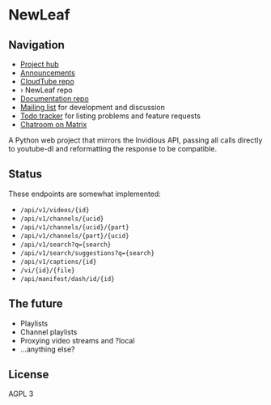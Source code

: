 # NewLeaf

## Navigation

- [Project hub][hub]
- [Announcements][announce]
- [CloudTube repo][cloudtube]
- › NewLeaf repo
- [Documentation repo][docs]
- [Mailing list][list] for development and discussion
- [Todo tracker][todo] for listing problems and feature requests
- [Chatroom on Matrix][matrix]

A Python web project that mirrors the Invidious API, passing all calls
directly to youtube-dl and reformatting the response to be compatible.

## Status

These endpoints are somewhat implemented:

- `/api/v1/videos/{id}`
- `/api/v1/channels/{ucid}`
- `/api/v1/channels/{ucid}/{part}`
- `/api/v1/channels/{part}/{ucid}`
- `/api/v1/search?q={search}`
- `/api/v1/search/suggestions?q={search}`
- `/api/v1/captions/{id}`
- `/vi/{id}/{file}`
- `/api/manifest/dash/id/{id}`

## The future

- Playlists
- Channel playlists
- Proxying video streams and ?local
- ...anything else?

## License

AGPL 3

[hub]: https://sr.ht/~cadence/tube/
[announce]: https://lists.sr.ht/~cadence/tube-announce
[cloudtube]: https://git.sr.ht/~cadence/cloudtube
[newleaf]: https://git.sr.ht/~cadence/NewLeaf
[list]: https://lists.sr.ht/~cadence/tube-devel
[todo]: https://todo.sr.ht/~cadence/tube
[matrix]: https://matrix.to/#/#cloudtube:cadence.moe
[docs]: https://git.sr.ht/~cadence/tube-docs
